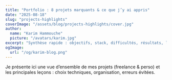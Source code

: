 ```yaml
---
title: "Portfolio : 8 projets marquants & ce que j’y ai appris"
date: "2025-08-18"
slug: "projects-highlights"
coverImage: "/assets/blog/projects-highlights/cover.jpg"
author:
  name: "Karim Hammouche"
  picture: "/avatars/karim.jpg"
excerpt: "Synthèse rapide : objectifs, stack, difficultés, résultats, leçons."
ogImage:
  url: "/og/karim-blog.png"
---
```


Je présente ici une vue d’ensemble de mes projets (freelance & perso) et les principales leçons : choix techniques, organisation, erreurs évitées.
